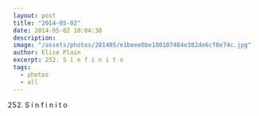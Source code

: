 ```yaml
---
layout: post
title: "2014-05-02"
date: 2014-05-02 10:04:38
description: 
image: "/assets/photos/201405/e1beee0be100107484e382de6cf0e74c.jpg"
author: Elise Plain
excerpt: 252. S í n f i n i t o
tags: 
  - photos
  - all
---
```


252. S í n f i n i t o
<p></p>

